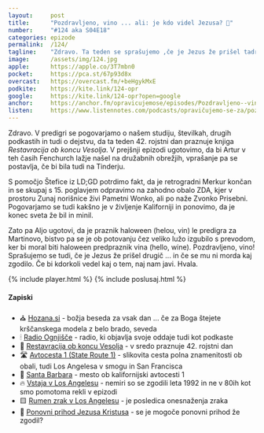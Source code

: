```yaml
---
layout: 	post 
title:  	"Pozdravljeno, vino ... ali: je kdo videl Jezusa? 🙏"
number: 	"#124 aka S04E18"
categories:	epizode
permalink:	/124/
tagline: 	"Zdravo. Ta teden se sprašujemo ,če je Jezus že prišel tadrugič in pozdravljamo vino, nov praznik, ki se je na žalost izgubil s prevodom čez veliko lužo."
image:		/assets/img/124.jpg
apple:		https://apple.co/3T7mbn0
pocket:		https://pca.st/67p93d8x
overcast:	https://overcast.fm/+beHgykMxE
podkite:	https://kite.link/124-opr
google:		https://kite.link/124-opr?open=google
anchor:		https://anchor.fm/opravicujemose/episodes/Pozdravljeno--vino-----ali-je-kdo-videl-Jezusa-e1p13q0
listen:		https://www.listennotes.com/podcasts/opravičujemo-se-za/pozdravljeno-vino-ali-je-kdo-aSBYnoq1P6F/embed/
---
```


Zdravo. V predigri se pogovarjamo o našem studiju, številkah, drugih podkastih in tudi o dejstvu, da ta teden 42. rojstni dan praznuje knjiga _Restavracija ob koncu Vesolja_. V prejšnji epizodi ugotovimo, da bi Artur v teh časih Fenchurch lažje našel na družabnih obrežjih, vprašanje pa se postavlja, če bi bila tudi na Tinderju. 

S pomočjo Štefice iz LD;GD potrdimo fakt, da je retrogradni Merkur končan in se skupaj s 15. poglavjem odpravimo na zahodno obalo ZDA, kjer v prostoru Zunaj norišnice živi Pametni Wonko, ali po naže Zvonko Prisebni. Pogovarjamo se tudi kakšno je v življenje Kaliforniji in ponovimo, da je konec sveta že bil in minil. 

Zato pa Aljo ugotovi, da je praznik haloween (helou, vin) le predigra za Martinovo, bistvo pa se je ob potovanju čez veliko lužo izgubilo s prevodom, ker bi moral biti haloween predpraznik vina (hello, wine). Pozdravljeno, vino! Sprašujemo se tudi, če je Jezus že prišel drugič ... in če se mu ni morda kaj zgodilo. Če bi kdorkoli vedel kaj o tem, naj nam javi. Hvala. 

{% include player.html %}
{% include poslusaj.html %}

<!--break-->

#### Zapiski

- ⛪️ [Hozana.si](https://hozana.si/) - božja beseda za vsak dan ... če za Boga štejete krščanskega modela z belo brado, seveda
- 🕯 [Radio Ognjišče](https://radio.ognjisce.si/) - radio, ki objavlja svoje oddaje tudi kot podkaste
- 🎂 [Restavracija ob koncu Vesolja](https://sl.wikipedia.org/wiki/Restavracija_ob_koncu_Vesolja) - v sredo praznuje 42. rojstni dan
- 🛣 [Avtocesta 1 (State Route 1)](https://highway1roadtrip.com/) - slikovita cesta polna znamenitosti ob obali, tudi Los Angelesa v smogu in San Francisca 
- 🔔 [Santa Barbara](https://en.wikipedia.org/wiki/Santa_Barbara,_California) - mesto ob kalifornijski avtocesti 1 
- 🔥 [Vstaja v Los Angelesu](https://en.wikipedia.org/wiki/1992_Los_Angeles_riots) - nemiri so se zgodili leta 1992 in ne v 80ih kot smo pomotoma rekli v epizodi
- 🟨 [Rumen zrak v Los Angelesu](https://psmag.com/environment/how-much-has-californias-war-on-air-pollution-reduced-asthma-rates) - je posledica onesnaženja zraka  
- 🙏 [Ponovni prihod Jezusa Kristusa](https://en.wikipedia.org/wiki/Second_Coming) - se je mogoče ponovni prihod že zgodil? 
